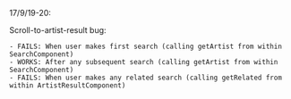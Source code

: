 17/9/19-20:

Scroll-to-artist-result bug:
	
	- FAILS: When user makes first search (calling getArtist from within SearchComponent)
	- WORKS: After any subsequent search (calling getArtist from within SearchComponent)
	- FAILS: When user makes any related search (calling getRelated from within ArtistResultComponent)
	